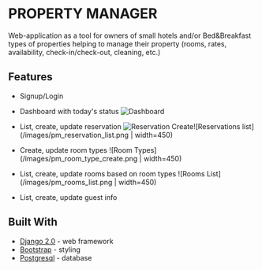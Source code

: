# PROPERTY MANAGER

Web-application as a tool for owners of small hotels and/or Bed&Breakfast types of properties helping to manage their property (rooms, rates, availability, check-in/check-out, cleaning, etc.)

## Features

* Signup/Login

* Dashboard with today's status
![Dashboard](<img src="/images/pm_dashboard.png" width="450">)

* List, create, update reservation
![Reservation Create](<img src="/images/pm_reservation_create.png" width="450">)![Reservations list](/images/pm_reservation_list.png | width=450)

* Create, update room types
![Room Types](/images/pm_room_type_create.png | width=450)

* List, create, update rooms based on room types
![Rooms List](/images/pm_rooms_list.png | width=450)

* List, create, update guest info

## Built With

* [Django 2.0](https://www.djangoproject.com/) - web framework
* [Bootstrap](http://getbootstrap.com/) - styling
* [Postgresql](https://www.postgresql.org/) - database